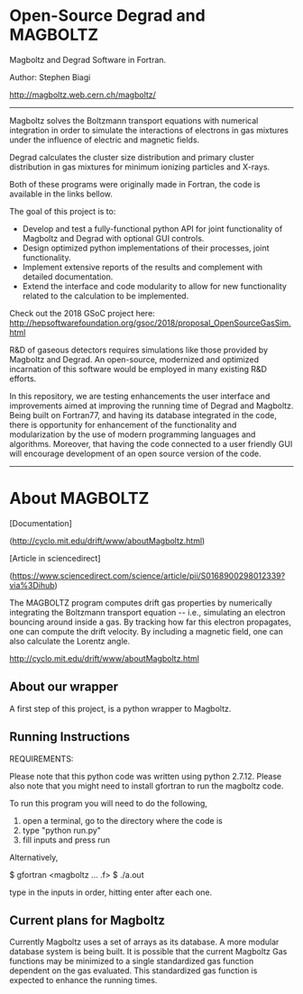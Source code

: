 # Open-Source Degrad and MAGBOLTZ

Magboltz and Degrad Software in Fortran.

Author: Stephen Biagi

http://magboltz.web.cern.ch/magboltz/

___

Magboltz solves the Boltzmann transport equations with numerical integration in order to simulate the interactions of electrons in gas mixtures under the influence of electric and magnetic fields.

Degrad calculates the cluster size distribution and primary cluster distribution in gas mixtures for minimum ionizing particles and X-rays.

Both of these programs were originally made in Fortran, the code is available in the links bellow.

The goal of this project is to:
- Develop and test a fully-functional python API for joint functionality of Magboltz and Degrad with optional GUI controls.
- Design optimized python implementations of their processes, joint functionality.
- Implement extensive reports of the results and complement with detailed documentation.
- Extend the interface and code modularity to allow for new functionality related to the calculation to be implemented.

Check out the 2018 GSoC project here: http://hepsoftwarefoundation.org/gsoc/2018/proposal_OpenSourceGasSim.html 

R&D of gaseous detectors requires simulations like those provided by Magboltz and Degrad. An open-source, modernized and optimized incarnation of this software would be employed in many existing R&D efforts.


In this repository, we are testing enhancements the user interface and improvements aimed at improving the running time of Degrad and Magboltz. Being built on Fortran77, and having its database integrated in the code, there is opportunity for enhancement of the functionality and modularization by the use of modern programming languages and algorithms. Moreover, that having the code connected to a user friendly GUI will encourage development of an open source version of the code.

---

# About MAGBOLTZ

[Documentation]

(http://cyclo.mit.edu/drift/www/aboutMagboltz.html)

[Article in sciencedirect]

(https://www.sciencedirect.com/science/article/pii/S0168900298012339?via%3Dihub)

The MAGBOLTZ program computes drift gas properties by numerically integrating the Boltzmann transport equation -- i.e., simulating an electron bouncing around inside a gas. By tracking how far this electron propagates, one can compute the drift velocity. By including a magnetic field, one can also calculate the Lorentz angle.

http://cyclo.mit.edu/drift/www/aboutMagboltz.html

## About our wrapper

A first step of this project, is a python wrapper to Magboltz.


## Running Instructions

REQUIREMENTS:

Please note that this python code was written using python 2.7.12.
Please also note that you might need to install gfortran to run the magboltz code.

To run this program you will need to do the following,

1) open a terminal, go to the directory where the code is
2) type "python run.py"
3) fill inputs and press run


Alternatively,

$ gfortran <magboltz ... .f>
$ ./a.out

type in the inputs in order, hitting enter after each one.

## Current plans for Magboltz

Currently Magboltz uses a set of arrays as its database. A more modular database system is being built.
It is possible that the current Magboltz Gas functions may be minimized to a single standardized gas function dependent on the gas evaluated. This standardized gas function is expected to enhance the running times.
